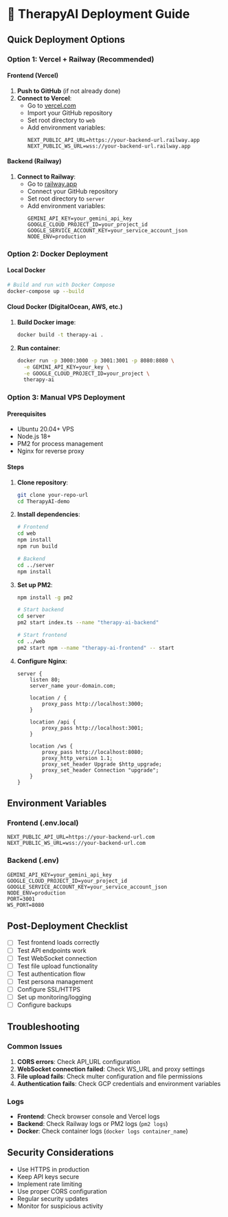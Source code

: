 # 🚀 TherapyAI Deployment Guide

## Quick Deployment Options

### Option 1: Vercel + Railway (Recommended)

#### Frontend (Vercel)

1. **Push to GitHub** (if not already done)
2. **Connect to Vercel**:
   - Go to [vercel.com](https://vercel.com)
   - Import your GitHub repository
   - Set root directory to `web`
   - Add environment variables:
     ```
     NEXT_PUBLIC_API_URL=https://your-backend-url.railway.app
     NEXT_PUBLIC_WS_URL=wss://your-backend-url.railway.app
     ```

#### Backend (Railway)

1. **Connect to Railway**:
   - Go to [railway.app](https://railway.app)
   - Connect your GitHub repository
   - Set root directory to `server`
   - Add environment variables:
     ```
     GEMINI_API_KEY=your_gemini_api_key
     GOOGLE_CLOUD_PROJECT_ID=your_project_id
     GOOGLE_SERVICE_ACCOUNT_KEY=your_service_account_json
     NODE_ENV=production
     ```

### Option 2: Docker Deployment

#### Local Docker

```bash
# Build and run with Docker Compose
docker-compose up --build
```

#### Cloud Docker (DigitalOcean, AWS, etc.)

1. **Build Docker image**:

   ```bash
   docker build -t therapy-ai .
   ```

2. **Run container**:
   ```bash
   docker run -p 3000:3000 -p 3001:3001 -p 8080:8080 \
     -e GEMINI_API_KEY=your_key \
     -e GOOGLE_CLOUD_PROJECT_ID=your_project \
     therapy-ai
   ```

### Option 3: Manual VPS Deployment

#### Prerequisites

- Ubuntu 20.04+ VPS
- Node.js 18+
- PM2 for process management
- Nginx for reverse proxy

#### Steps

1. **Clone repository**:

   ```bash
   git clone your-repo-url
   cd TherapyAI-demo
   ```

2. **Install dependencies**:

   ```bash
   # Frontend
   cd web
   npm install
   npm run build

   # Backend
   cd ../server
   npm install
   ```

3. **Set up PM2**:

   ```bash
   npm install -g pm2

   # Start backend
   cd server
   pm2 start index.ts --name "therapy-ai-backend"

   # Start frontend
   cd ../web
   pm2 start npm --name "therapy-ai-frontend" -- start
   ```

4. **Configure Nginx**:
   ```nginx
   server {
       listen 80;
       server_name your-domain.com;

       location / {
           proxy_pass http://localhost:3000;
       }

       location /api {
           proxy_pass http://localhost:3001;
       }

       location /ws {
           proxy_pass http://localhost:8080;
           proxy_http_version 1.1;
           proxy_set_header Upgrade $http_upgrade;
           proxy_set_header Connection "upgrade";
       }
   }
   ```

## Environment Variables

### Frontend (.env.local)

```
NEXT_PUBLIC_API_URL=https://your-backend-url.com
NEXT_PUBLIC_WS_URL=wss://your-backend-url.com
```

### Backend (.env)

```
GEMINI_API_KEY=your_gemini_api_key
GOOGLE_CLOUD_PROJECT_ID=your_project_id
GOOGLE_SERVICE_ACCOUNT_KEY=your_service_account_json
NODE_ENV=production
PORT=3001
WS_PORT=8080
```

## Post-Deployment Checklist

- [ ] Test frontend loads correctly
- [ ] Test API endpoints work
- [ ] Test WebSocket connection
- [ ] Test file upload functionality
- [ ] Test authentication flow
- [ ] Test persona management
- [ ] Configure SSL/HTTPS
- [ ] Set up monitoring/logging
- [ ] Configure backups

## Troubleshooting

### Common Issues

1. **CORS errors**: Check API_URL configuration
2. **WebSocket connection failed**: Check WS_URL and proxy settings
3. **File upload fails**: Check multer configuration and file permissions
4. **Authentication fails**: Check GCP credentials and environment variables

### Logs

- **Frontend**: Check browser console and Vercel logs
- **Backend**: Check Railway logs or PM2 logs (`pm2 logs`)
- **Docker**: Check container logs (`docker logs container_name`)

## Security Considerations

- Use HTTPS in production
- Keep API keys secure
- Implement rate limiting
- Use proper CORS configuration
- Regular security updates
- Monitor for suspicious activity
